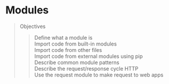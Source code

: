 # Modules

> Objectives
>> Define what a module is  
>> Import code from built-in modules  
>> Import code from other files  
>> Import code from external modules using pip  
>> Describe common module patterns  
>> Describe the request/response cycle HTTP  
>> Use the request module to make request to web apps  
